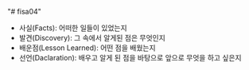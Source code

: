 "# fisa04" 

- 사실(Facts): 어떠한 일들이 있었는지
- 발견(Discovery): 그 속에서 알게된 점은 무엇인지
- 배운점(Lesson Learned): 어떤 점을 배웠는지
- 선언(Daclaration): 배우고 알게 된 점을 바탕으로 앞으로 무엇을 하고 싶은지